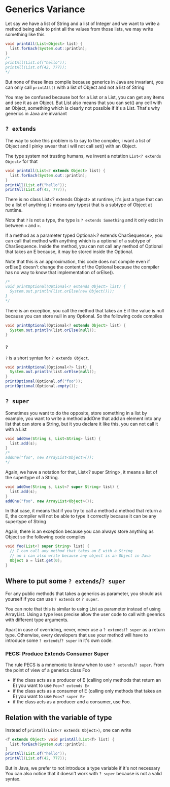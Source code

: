 
# Generics Variance
Let say we have a list of String and a list of Integer and
we want to write a method being able to print all the values
from those lists, we may write something like this
```java
void printAll(List<Object> list) {
  list.forEach(System.out::println);
}
/*
printAll(List.of("hello"));
printAll(List.of(42, 777));
*/
```

But none of these lines compile because generics in Java are invariant,
you can only call `printAll()` with a list of Object and not a list of String

You may be confused because bot for a List<Object> or a List<String>,
you can get any items and see it as an Object.
But List<Object> also means that you can set() any cell with an Object,
something which is clearly not possible if it's a List<String>.
That's why generics in Java are invariant

## `? extends`
The way to solve this problem is to say to the compiler, i want a list of Object
and I pinky swear that i will not call set() with an Object.

The type system not trusting humans, we invent a notation
`List<? extends Object>` for that
```java
void printAll(List<? extends Object> list) {
  list.forEach(System.out::println);
}
printAll(List.of("hello"));
printAll(List.of(42, 777));
```

There is no class List<? extends Object> at runtime, it's just a type that can be
a list of anything (`?` means any types) that is a subtype of Object at runtime.

Note that `?` is not a type, the type is `? extends Something` and it only exist
in between `<` and `>`.

If a method as a parameter typed Optional<? extends CharSequence>, you can call
that method with anything which is a optional of a subtype of CharSequence.
Inside the method, you can not call any method of Optional<E> that takes
an E because, it may be stored inside the Optional.

Note that this is an approximation, this code does not compile even if orElse()
doesn't change the content of the Optional because the compiler has no way
to know that implementation of orElse(). 
```java
/*
void printOptional(Optional<? extends Object> list) {
  System.out.println(list.orElse(new Object()));
}
*/
```

There is an exception, you call the method that takes an E if the value is null
because you can store null in any Optional. So the following code compiles
```java
void printOptional(Optional<? extends Object> list) {
  System.out.println(list.orElse(null));
}
```


### `?`
`?` is a short syntax for `? extends Object`.
```java
void printOptional(Optional<?> list) {
  System.out.println(list.orElse(null));
}
printOptional(Optional.of("foo"));
printOptional(Optional.empty());
```


## `? super`
Sometimes you want to do the opposite, store something in a list
by example, you want to write a method addOne that add an element
into any list that can store a String, but it you declare it like
this, you can not call it with a List<Object>
```java
void addOne(String s, List<String> list) {
  list.add(s);
}
/*
addOne("foo", new ArrayList<Object>());
*/
```

Again, we have a notation for that, List<? super String>, it means
a list of the supertype of a String.
```java
void addOne(String s, List<? super String> list) {
  list.add(s);
}
addOne("foo", new ArrayList<Object>());
```

In that case, it means that if you try to call a method a method
that return a E, the compiler will not be able to type it correctly
because it can be any supertype of String

Again, there is an exception because you can always store anything
as Object so the following code compiles
```java
void foo(List<? super String> list) {
  // I can call any method that takes an E with a String
  // an i can also write because any object is an Object in Java
  Object o = list.get(0);
}
```


## Where to put some `? extends`/`? super`
For any public methods that takes a generics as parameter, you should ask yourself
if you can use `? extends` or `? super`.

You can note that this is similar to using List as parameter instead of using
ArrayList. Using a type less precise allow the user code to call with
geenrics with different type arguments.

Apart in case of overriding, never, never use a `? extends`/`? super` as
a return type. Otherwise, every developers that use your method will have to
introduce some `? extends`/`? super` in it's own code.


### PECS: Produce Extends Consumer Super
The rule PECS is a mnemonic to know when to use `? extends`/`? super`.
From the point of view of a generics class Foo<E>
- if the class acts as a producer of E (calling only methods that return an E)
   you want to use `Foo<? extends E>`
- if the class acts as a consumer of E (calling only methods that takes an E)
   you want to use `Foo<? super E>`
- if the class acts as a producer and a consumer, use Foo<E>.


## Relation with the variable of type
Instead of `printAll(List<? extends Object>)`, one can write
```java
<T extends Object> void printAll(List<T> list) {
  list.forEach(System.out::println);
}
printAll(List.of("hello"));
printAll(List.of(42, 777));
```

But in Java, we prefer to not introduce a type variable if it's not necessary
You can also notice that it doesn't work with `? super` because <T super Whatever>
is not a valid syntax.
